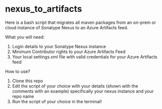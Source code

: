 # nexus_to_artifacts
Here is a bash script that migrates all maven packages from an on-prem or cloud instance of Sonatype Nexus to an Azure Artifacts feed.

What you will need:
1. Login details to your Sonatype Nexus instance
2. Minimum Contributor rights to your Azure Artifacts Feed
3. Your local settings.xml file with valid credentials for your Azure Artifacts feed

How to use?
1. Clone this repo
2. Edit the script of your choice with your details (shown with the comments with an example) specifically your nexus instance and your repo name
3. Run the script of your choice in the terminal!